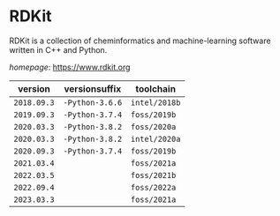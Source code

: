 # RDKit

RDKit is a collection of cheminformatics and machine-learning software written in C++ and Python.

*homepage*: <https://www.rdkit.org>

version | versionsuffix | toolchain
--------|---------------|----------
``2018.09.3`` | ``-Python-3.6.6`` | ``intel/2018b``
``2019.09.3`` | ``-Python-3.7.4`` | ``foss/2019b``
``2020.03.3`` | ``-Python-3.8.2`` | ``foss/2020a``
``2020.03.3`` | ``-Python-3.8.2`` | ``intel/2020a``
``2020.09.3`` | ``-Python-3.7.4`` | ``foss/2019b``
``2021.03.4`` |  | ``foss/2021a``
``2022.03.5`` |  | ``foss/2021b``
``2022.09.4`` |  | ``foss/2022a``
``2023.03.3`` |  | ``foss/2021a``
